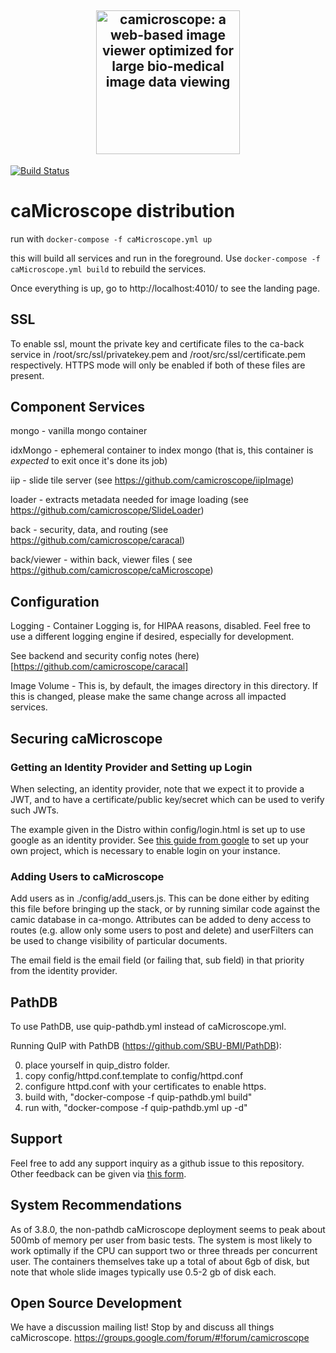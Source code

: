 <h2 align="center">
  <a href="http://camicroscope.org/"><img src="https://avatars2.githubusercontent.com/u/12075069?s=400&v=4" style="background-color:rgba(0,0,0,0);" height=230 alt="camicroscope: a web-based image viewer optimized for large bio-medical image data viewing"></a>
</h2>

[![Build Status](https://travis-ci.org/camicroscope/Distro.svg?branch=master)](https://travis-ci.org/camicroscope/Distro)

# caMicroscope distribution


run with `docker-compose -f caMicroscope.yml up`

this will build all services and run in the foreground.
Use `docker-compose -f caMicroscope.yml build` to rebuild the services.

Once everything is up, go to http://localhost:4010/ to see the landing page.

## SSL
To enable ssl, mount the private key and certificate files to the ca-back service in /root/src/ssl/privatekey.pem and /root/src/ssl/certificate.pem respectively. HTTPS mode will only be enabled if both of these files are present.

## Component Services
mongo - vanilla mongo container

idxMongo - ephemeral container to index mongo (that is, this container is *expected* to exit once it's done its job)

iip - slide tile server (see https://github.com/camicroscope/iipImage)

loader - extracts metadata needed for image loading (see https://github.com/camicroscope/SlideLoader)

back - security, data, and routing (see https://github.com/camicroscope/caracal)

back/viewer - within back, viewer files ( see https://github.com/camicroscope/caMicroscope)

## Configuration
Logging - Container Logging is, for HIPAA reasons, disabled. Feel free to use a different logging engine if desired, especially for development.

See backend and security config notes (here)[https://github.com/camicroscope/caracal]

Image Volume - This is, by default, the images directory in this directory. If this is changed, please make the same change across all impacted services.

## Securing caMicroscope

### Getting an Identity Provider and Setting up Login

When selecting, an identity provider, note that we expect it to provide a JWT, and to have a certificate/public key/secret which can be used to verify such JWTs.

The example given in the Distro within config/login.html is set up to use google as an identity provider. See [this guide from google](https://developers.google.com/identity/sign-in/web/sign-in) to set up your own project, which is necessary to enable login on your instance.

### Adding Users to caMicroscope

Add users as in ./config/add\_users.js. This can be done either by editing this file before bringing up the stack, or by running similar code against the camic database in ca-mongo. Attributes can be added to deny access to routes (e.g. allow only some users to post and delete) and userFilters can be used to change visibility of particular documents.

The email field is the email field (or failing that, sub field) in that priority from the identity provider.

## PathDB

To use PathDB, use quip-pathdb.yml instead of caMicroscope.yml.

Running QuIP with PathDB (https://github.com/SBU-BMI/PathDB):

0) place yourself in quip\_distro folder.<br>
1) copy config/httpd.conf.template to config/httpd.conf<br>
2) configure httpd.conf with your certificates to enable https.<br>
3) build with, "docker-compose -f quip-pathdb.yml build"<br>
4) run with, "docker-compose -f quip-pathdb.yml up -d"

## Support
Feel free to add any support inquiry as a github issue to this repository. Other feedback can be given via [this form](https://docs.google.com/forms/d/e/1FAIpQLScL91LxrpAZjU88GBZP9gmcdgdf8__uNUwhws2lzU6Lr4qNwA/viewform).

## System Recommendations
As of 3.8.0, the non-pathdb caMicroscope deployment seems to peak about 500mb of memory per user from basic tests. The system is most likely to work optimally if the CPU can support two or three threads per concurrent user. The containers themselves take up a total of about 6gb of disk, but note that whole slide images typically use 0.5-2 gb of disk each.

## Open Source Development
We have a discussion mailing list! Stop by and discuss all things caMicroscope. https://groups.google.com/forum/#!forum/camicroscope
